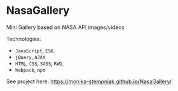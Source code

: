 # NasaGallery
Mini Gallery based on NASA API images/videos

Technologies:
* ```JavaScript```, ```ES6```,
* ```jQuery```, ```AJAX```
* ```HTML```, ```CSS```, ```SASS```, ```RWD```,
* ```Webpack```, ```npm```

See project here:
https://monika-stempniak.github.io/NasaGallery/